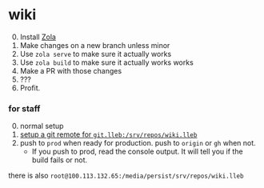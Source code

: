 # wiki

0. Install [Zola](https://getzola.org)
1. Make changes on a new branch unless minor
2. Use `zola serve` to make sure it actually works
3. Use `zola build` to make sure it actually works works
4. Make a PR with those changes
5. ???
6. Profit.

### for staff
0. normal setup
1. [setup a git remote for `git.lleb:/srv/repos/wiki.lleb`](https://www.maatt.ch/blog/aws-to-1984/#git-hooks-the-secret-sauce-to-having-a-sane-deploy)
2. push to `prod` when ready for production. push to `origin` or `gh` when not.
   - If you push to prod, read the console output. It will tell you if the build fails or not.

there is also `root@100.113.132.65:/media/persist/srv/repos/wiki.lleb`

